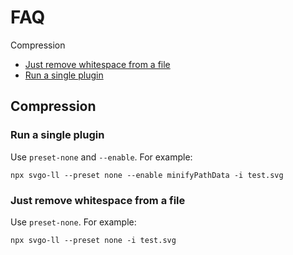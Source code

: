 # FAQ

Compression

- [Just remove whitespace from a file](#comp-ws)
- [Run a single plugin](#comp-1plugin)

## Compression

<a id="comp-1plugin"></a>

### Run a single plugin

Use `preset-none` and `--enable`. For example:

```
npx svgo-ll --preset none --enable minifyPathData -i test.svg
```

<a id="comp-ws"></a>

### Just remove whitespace from a file

Use `preset-none`. For example:

```
npx svgo-ll --preset none -i test.svg
```
